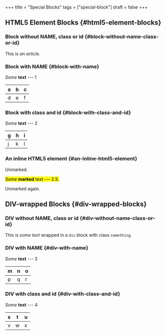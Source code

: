 +++
title = "Special Blocks"
tags = ["special-block"]
draft = false
+++

## HTML5 Element Blocks {#html5-element-blocks}


### Block without NAME, class or id {#block-without-name-class-or-id}

<article>
<article></article>

This is _an article_.
</article>


### Block with NAME {#block-with-name}

<aside id="Aside A">
<aside></aside>

_Some_ **text** --- 1

| a | b | c |
|---|---|---|
| d | e | f |
</aside>


### Block with class and id {#block-with-class-and-id}

<section class="my-section" id="section-a">
<section></section>

_Some_ **text** --- 2

| g | h | i |
|---|---|---|
| j | k | l |
</section>


### An inline HTML5 element {#an-inline-html5-element}

Unmarked.

<mark>_Some_ **marked** text --- 2.5.</mark>

Unmarked again.


## DIV-wrapped Blocks {#div-wrapped-blocks}


### DIV without NAME, class or id {#div-without-name-class-or-id}

<div class="something">
<div></div>

This is _some text_ wrapped in a `div` block with class `something`.
</div>


### DIV with NAME {#div-with-name}

<div class="foo" id="Foo A">
<div></div>

_Some_ **text** --- 3

| m | n | o |
|---|---|---|
| p | q | r |
</div>


### DIV with class and id {#div-with-class-and-id}

<div class="my-bar bar" id="bar-a">
<div></div>

_Some_ **text** --- 4

| s | t | u |
|---|---|---|
| v | w | x |
</div>

